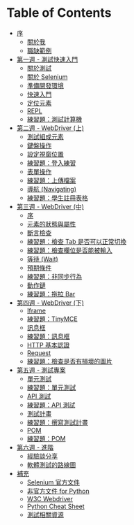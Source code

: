 # Table of Contents

- [序](README.md)
  - [關於我](https://docs.google.com/presentation/d/1ADinTuSL-FzdJCXh1wtYPzYPkB0oz7Ar2gUSbsNC79Y/edit?usp=sharing)
  - [職缺範例](career_example.md)
- [第一週 - 測試快速入門]()
  - [關於測試](https://docs.google.com/presentation/d/1egb5fterPeKqgL3vDc-EFQFZrBk_2A8DkmkR5rUvQ7U/edit?usp=sharing)
  - [關於 Selenium](https://docs.google.com/presentation/d/1iwx2zT80WqPcM0Ocp85b16RTmh9rEVPK9ibY3lI7lO0/edit?usp=sharing)
  - [準備開發環境](install.md)
  - [快速入門](getting_started.md)
  - [定位元素](locating_elements.md)
  - [REPL](repl.md)
  - [練習題：測試計算機](practices/week1.md)
- [第二週 - WebDriver (上)]()
  - [測試組成元素](https://docs.google.com/presentation/d/1AIACdZOigiMX4VmOcXEG_TIfAE6j80CUElF8ZiVHRk0/edit?usp=sharing)
  - [鍵盤操作](keyboard.md)
  - [設定視窗位置](set_window_position.md)
  - [練習題：登入練習](practices/week2-1.md)
  - [表單操作](form.md)
  - [練習題：上傳檔案](practices/week2-2.md)
  - [導航 (Navigating)](navigating.md)
  - [練習題：學生註冊表格](practices/week2-3.md)
- [第三週 - WebDriver (中)]()
  - [序](https://docs.google.com/presentation/d/1wB5iSF2NihFT6ZVbMm1XQtburXA75vSArYtKuvOygRg/edit?usp=sharing)
  - [元素的狀態與屬性](web_element.md)
  - [斷言檢查](assert.md)
  - [練習題：檢查 Tab 是否可以正常切換](practices/week3-1.md)
  - [練習題：檢查欄位是否能被輸入](practices/week3-2.md)
  - [等待 (Wait)](waits.md)
  - [預期條件](expected_conditions.md)
  - [練習題：非同步行為](practices/week3-3.md)
  - [動作鏈](action_chains.md)
  - [練習題：拖拉 Bar](practices/week3-4.md)
- [第四週 - WebDriver (下)]()
  - [Iframe](iframe.md)
  - [練習題：TinyMCE](practices/week4-1.md)
  - [訊息框](alert_prompt_confirm.md)
  - [練習題：訊息框](practices/week4-2.md)
  - [HTTP 基本認證](basic_http_authentication.md)
  - [Request](request.md)
  - [練習題：檢查是否有損壞的圖片](practices/week4-3.md)
- [第五週 - 測試專案]()
  - [單元測試](unittest.md)
  - [練習題：單元測試](practices/week5-1.md)
  - [API 測試](api_testing.md)
  - [練習題：API 測試](practices/week5-2.md)
  - [測試計畫](test_plan.md)
  - [練習題：撰寫測試計畫](practices/week5-3.md)
  - [POM](pom.md)
  - [練習題：POM](practices/week5-4.md)
- [第六週 - 進階]()
  - [經驗談分享]()
  - [軟體測試的路線圖]()
- [補充]()
  - [Selenium 官方文件](https://www.selenium.dev/documentation/en/)
  - [非官方文件 for Python](https://selenium-python.readthedocs.io/)
  - [W3C Webdriver](https://www.w3.org/TR/webdriver1/)
  - [Python Cheat Sheet](cheat_sheet.md)
  - [測試相關資源](resource.md)

<!--
- [第六週]()
  - [常見錯誤處理](error.md)
  - [組織測試專案](organization.md)
  - [測試環境的種類]()
  - [進階選取元素](locating_elements_advanced.md)
  - [日期選擇器](date_picker.md)
  - [WebDriver API](webdriver-api.md)
  - [檔案下載](download.md)
  - [報表](report.md)
  - [通知]()
  - [常見應用情境]()
  - [雲端瀏覽器測試]()
  - [經驗談](experience-talks.md)
  - [軟體測試的路線圖](road-map.md)
  - [手動測試末日？](is-manual-testing-dying.md)
 -->
